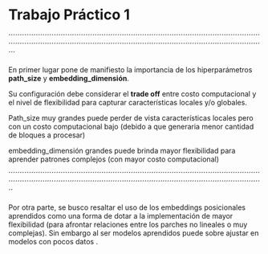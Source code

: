 # Trabajo Práctico 1

´´´´´´´´´´´´´´´´´´´´´´´´´´´´´´´´´´´´´´´´´´´´´´´´´´´´´´´´´´´´´´´´´´´´´´´´´´´´´´´´´´´´´´´´´´´´´´´´´´´´´´´´´´´´´´´´´´´´´´´´´´´´´´´´´´´´´´´´´´´´´´´´´´´´´´´´´´´´´´´´´´´´´´´´´´´´´´´´´´´´´´´´´´´´´´´´´´´´´´´´´´´´´´´´´´´´´´´´´´´´´´´´´

En primer lugar pone de manifiesto la importancia de los hiperparámetros **path_size** y **embedding_dimensión**. 

Su configuración debe considerar el **trade off** entre costo computacional y el nivel de flexibilidad para capturar características locales y/o globales.

Path_size muy  grandes puede perder de vista características locales pero con un costo computacional bajo (debido a que generaria menor cantidad de bloques a procesar)

embedding_dimensión grandes puede brinda mayor flexibilidad para aprender patrones complejos (con mayor costo computacional) 


´´´´´´´´´´´´´´´´´´´´´´´´´´´´´´´´´´´´´´´´´´´´´´´´´´´´´´´´´´´´´´´´´´´´´´´´´´´´´´´´´´´´´´´´´´´´´´´´´´´´´´´´´´´´´´´´´´´´´´´´´´´´´´´´´´´´´´´´´´´´´´´´´´´´´´´´´´´´´´´´´´´´´´´´´´´´´´´´´´´´´´´´´´´´´´´´´´´´´´´´´´´´´´´´´´´´´´´´´´´´´´´´

Por otra parte, se busco resaltar el uso de los embeddings posicionales aprendidos como una forma de dotar a la implementación de mayor flexibilidad (para afrontar relaciones entre los parches no lineales o muy complejas). Sin embargo al ser modelos aprendidos puede sobre ajustar en modelos con pocos datos .
